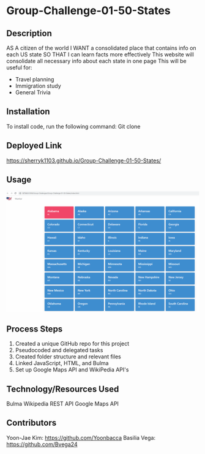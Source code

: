 # Group-Challenge-01-50-States

## Description

AS A citizen of the world
I WANT a consolidated place that contains info on each US state
SO THAT I can learn facts more effectively
This website will consolidate all necessary info about each state in one page
This will be useful for:

- Travel planning
- Immigration study
- General Trivia

## Installation

To install code, run the following command:
Git clone <paste SSH key>

## Deployed Link

https://sherryk1103.github.io/Group-Challenge-01-50-States/

## Usage

![50-STATES-SCREENSHOT](./assets/IMG/50-STATES-SCREENSHOT.png)

## Process Steps

1. Created a unique GitHub repo for this project
2. Pseudocoded and delegated tasks
3. Created folder structure and relevant files
4. Linked JavaScript, HTML, and Bulma
5. Set up Google Maps API and WikiPedia API's

## Technology/Resources Used

Bulma
Wikipedia REST API
Google Maps API

## Contributors

Yoon-Jae Kim: https://github.com/Yoonbacca
Basilia Vega: https://github.com/Bvega24
